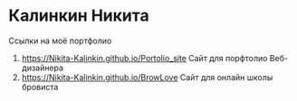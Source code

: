 # Калинкин Никита

Ссылки на моё портфолио 
1. https://Nikita-Kalinkin.github.io/Portolio_site
   Сайт для порфтолио Веб-дизайнера
2. https://Nikita-Kalinkin.github.io/BrowLove
   Сайт для онлайн школы бровиста
